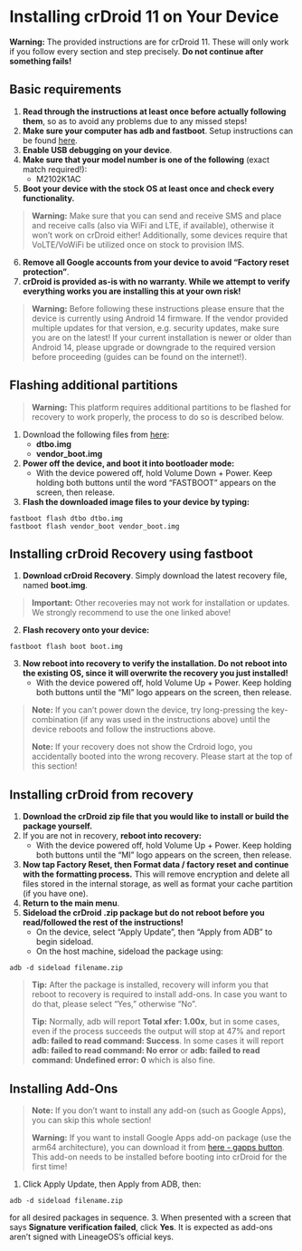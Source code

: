 # Installing crDroid 11 on Your Device

**Warning:** The provided instructions are for crDroid 11. These will only work if you follow every section and step precisely. **Do not continue after something fails!**

## Basic requirements
1. **Read through the instructions at least once before actually following them**, so as to avoid any problems due to any missed steps!
2. **Make sure your computer has adb and fastboot**. Setup instructions can be found [here](https://wiki.lineageos.org/adb_fastboot_guide).
3. **Enable USB debugging on your device**.
4. **Make sure that your model number is one of the following** (exact match required!):
   - M2102K1AC
5. **Boot your device with the stock OS at least once and check every functionality.**

> **Warning:** Make sure that you can send and receive SMS and place and receive calls (also via WiFi and LTE, if available), otherwise it won’t work on crDroid either! Additionally, some devices require that VoLTE/VoWiFi be utilized once on stock to provision IMS.  
6. **Remove all Google accounts from your device to avoid “Factory reset protection”**.  
7. **crDroid is provided as-is with no warranty. While we attempt to verify everything works you are installing this at your own risk!**  

> **Warning:** Before following these instructions please ensure that the device is currently using Android 14 firmware. If the vendor provided multiple updates for that version, e.g. security updates, make sure you are on the latest! If your current installation is newer or older than Android 14, please upgrade or downgrade to the required version before proceeding (guides can be found on the internet!).

## Flashing additional partitions
> **Warning:** This platform requires additional partitions to be flashed for recovery to work properly, the process to do so is described below.

1. Download the following files from [here](https://crdroid.net/mars/11):
   - **dtbo.img**
   - **vendor_boot.img**
2. **Power off the device, and boot it into bootloader mode:**
   - With the device powered off, hold Volume Down + Power. Keep holding both buttons until the word “FASTBOOT” appears on the screen, then release.
3. **Flash the downloaded image files to your device by typing:**

```
fastboot flash dtbo dtbo.img
fastboot flash vendor_boot vendor_boot.img
```

## Installing crDroid Recovery using fastboot
1. **Download crDroid Recovery**. Simply download the latest recovery file, named **boot.img**.
> **Important:** Other recoveries may not work for installation or updates. We strongly recommend to use the one linked above!
2. **Flash recovery onto your device:**

```
fastboot flash boot boot.img
```
3. **Now reboot into recovery to verify the installation. Do not reboot into the existing OS, since it will overwrite the recovery you just installed!**
   - With the device powered off, hold Volume Up + Power. Keep holding both buttons until the “MI” logo appears on the screen, then release.

> **Note:** If you can’t power down the device, try long-pressing the key-combination (if any was used in the instructions above) until the device reboots and follow the instructions above.
>
> **Note:** If your recovery does not show the Crdroid logo, you accidentally booted into the wrong recovery. Please start at the top of this section!

## Installing crDroid from recovery
1. **Download the crDroid zip file that you would like to install or build the package yourself.**
2. If you are not in recovery, **reboot into recovery:**
   - With the device powered off, hold Volume Up + Power. Keep holding both buttons until the “MI” logo appears on the screen, then release.
3. **Now tap Factory Reset, then Format data / factory reset and continue with the formatting process.** This will remove encryption and delete all files stored in the internal storage, as well as format your cache partition (if you have one).
4. **Return to the main menu**.
5. **Sideload the crDroid .zip package but do not reboot before you read/followed the rest of the instructions!**
   - On the device, select “Apply Update”, then “Apply from ADB” to begin sideload.
   - On the host machine, sideload the package using:
   
```
adb -d sideload filename.zip
```

> **Tip:** After the package is installed, recovery will inform you that reboot to recovery is required to install add-ons. In case you want to do that, please select “Yes,” otherwise “No”.
>
> **Tip:** Normally, adb will report **Total xfer: 1.00x**, but in some cases, even if the process succeeds the output will stop at 47% and report **adb: failed to read command: Success**. In some cases it will report **adb: failed to read command: No error** or **adb: failed to read command: Undefined error: 0** which is also fine.

## Installing Add-Ons
> **Note:** If you don’t want to install any add-on (such as Google Apps), you can skip this whole section!
>
> **Warning:** If you want to install Google Apps add-on package (use the arm64 architecture), you can download it from [here - gapps button](https://crdroid.net/mars/11). This add-on needs to be installed before booting into crDroid for the first time!
1. Click Apply Update, then Apply from ADB, then:

```
adb -d sideload filename.zip
```
   for all desired packages in sequence.
3. When presented with a screen that says **Signature verification failed**, click **Yes**. It is expected as add-ons aren’t signed with LineageOS’s official keys.
